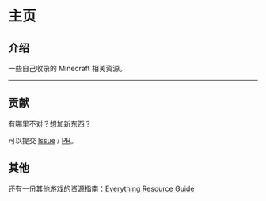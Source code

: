 # 主页

## 介绍

一些自己收录的 Minecraft 相关资源。

---

## 贡献

有哪里不对？想加新东西？

可以提交 [Issue](https://github.com/Lyaiya/Minecraft-Resource-Guide/issues) / [PR](https://github.com/Lyaiya/Minecraft-Resource-Guide/pulls)。

## 其他

还有一份其他游戏的资源指南：[Everything Resource Guide](https://lyaiya.github.io/Everything-Resource-Guide/)
